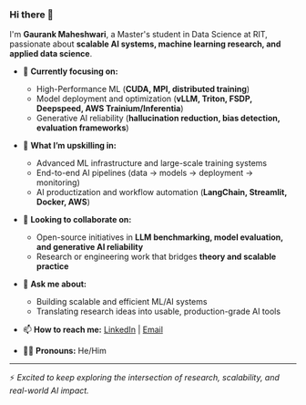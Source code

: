 ### Hi there 👋

I'm **Gaurank Maheshwari**, a Master's student in Data Science at RIT, passionate about **scalable AI systems, machine learning research, and applied data science**.  

- 🔭 **Currently focusing on:**  
  - High-Performance ML (**CUDA, MPI, distributed training**)  
  - Model deployment and optimization (**vLLM, Triton, FSDP, Deepspeed, AWS Trainium/Inferentia**)  
  - Generative AI reliability (**hallucination reduction, bias detection, evaluation frameworks**)  

- 🌱 **What I’m upskilling in:**  
  - Advanced ML infrastructure and large-scale training systems  
  - End-to-end AI pipelines (data → models → deployment → monitoring)  
  - AI productization and workflow automation (**LangChain, Streamlit, Docker, AWS**)  

- 👯 **Looking to collaborate on:**  
  - Open-source initiatives in **LLM benchmarking, model evaluation, and generative AI reliability**  
  - Research or engineering work that bridges **theory and scalable practice**  

- 💬 **Ask me about:**  
  - Building scalable and efficient ML/AI systems  
  - Translating research ideas into usable, production-grade AI tools  

- 📫 **How to reach me:** [LinkedIn](https://www.linkedin.com/in/gaurank) | [Email](mailto:gm8189@rit.edu)  

- 👨‍🎓 **Pronouns:** He/Him  

---

⚡ *Excited to keep exploring the intersection of research, scalability, and real-world AI impact.*  
